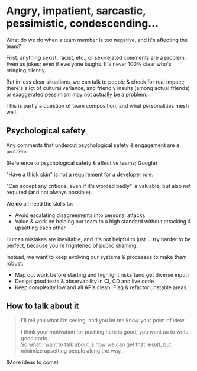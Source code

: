 # Angry, impatient, sarcastic, pessimistic, condescending...

What do we do when a team member is too negative, and it's affecting the team?

First, anything sexist, racist, etc.; or sex-related comments are a problem. Even as jokes; even if everyone laughs. It's never 100% clear who's cringing silently.

But in less clear situations, we can talk to people & check for real impact; there's a lot of cultural variance, and friendly insults (among actual friends) or exaggerated pessimism may not actually be a problem.

This is partly a question of team composition, and what personalities mesh well.

## Psychological safety

Any comments that undercut psychological safety & engagement are a problem.

(Reference to psychological safety & effective teams; Google)

"Have a thick skin" is not a requirement for a developer role.

"Can accept any critique, even if it's worded badly" is valuable, but also not required (and not always possible).

We **do** all need the skills to:

- Avoid escalating disagreements into personal attacks
- Value & work on holding our team to a high standard without attacking & upsetting each other

Human mistakes are inevitable, and it's not helpful to just ... try harder to be perfect, because you're frightened of public shaming.

Instead, we want to keep evolving our systems & processes to make them robust:

- Map out work before starting and highlight risks (and get diverse input)
- Design good tests & observability in CI, CD and live code
- Keep complexity low and all APIs clean. Flag & refactor unstable areas.

## How to talk about it

> I'll tell you what I'm seeing, and you let me know your point of view.  
>  
> I think your motivation for pushing here is good; you want us to write good code.  
> So what I want to talk about is how we can get that result, but minimize upsetting people along the way.

(More ideas to come)
